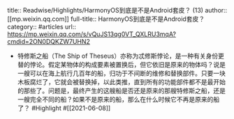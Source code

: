title:: Readwise/Highlights/HarmonyOS到底是不是Android套皮？ (13)
author:: [[mp.weixin.qq.com]]
full-title:: HarmonyOS到底是不是Android套皮？
category:: #articles
url:: https://mp.weixin.qq.com/s/vQuJS13qg0VT_QXLRU3mqA?cmdid=2ON0DQKZW7UHN2

- 特修斯之船（The Ship of Theseus）亦称为忒修斯悖论，是一种有关身份更替的悖论。假定某物体的构成要素被置换后，但它依旧是原来的物体吗？说是一艘可以在海上航行几百年的船，归功于不间断的维修和替换部件。只要一块木板腐烂了，它就会被替换掉，以此类推，直到所有的功能部件都不是最开始的那些了。问题是，最终产生的这艘船是否还是原来的那艘特修斯之船，还是一艘完全不同的船？如果不是原来的船，那么在什么时候它不再是原来的船了？ #Highlight #[[2021-06-08]]